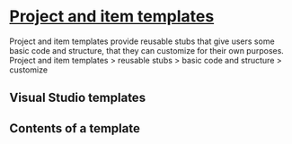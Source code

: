 # [Project and item templates](https://learn.microsoft.com/en-us/visualstudio/ide/creating-project-and-item-templates?view=vs-2022)

Project and item templates provide reusable stubs that give users some basic code and structure, that they can customize for their own purposes.
    Project and item templates > reusable stubs > basic code and structure > customize

## Visual Studio templates
## Contents of a template